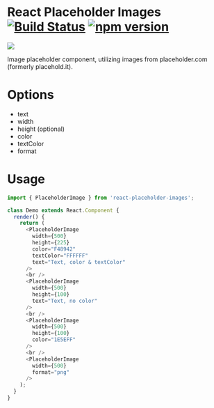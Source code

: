 # React Placeholder Images [![Build Status](https://travis-ci.org/zhuber/react-placeholder-images.svg)](https://travis-ci.org/zhuber/react-placeholder-images) [![npm version](https://badge.fury.io/js/react-placeholder-images)](http://badge.fury.io/js/react-placeholder-images)

<img src="https://via.placeholder.com/500x200/F48942?text=Cool,+component+bro" />

Image placeholder component, utilizing images from placeholder.com (formerly placehold.it).

# Options
- text
- width
- height (optional)
- color
- textColor
- format

# Usage

```javascript
import { PlaceholderImage } from 'react-placeholder-images';

class Demo extends React.Component {
  render() {
    return (
      <PlaceholderImage
        width={500}
        height={225}
        color="F48942"
        textColor="FFFFFF"
        text="Text, color & textColor"
      />
      <br />
      <PlaceholderImage
        width={500}
        height={100}
        text="Text, no color"
      />
      <br />
      <PlaceholderImage
        width={500}
        height={100}
        color="1E5EFF"
      />
      <br />
      <PlaceholderImage
        width={500}
        format="png"
      />
    );
  }
}
```
